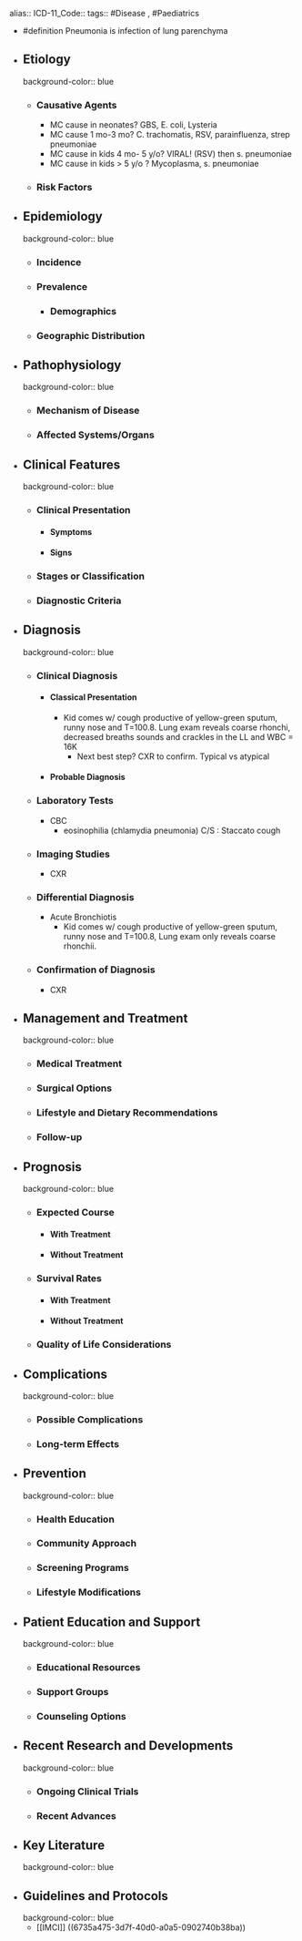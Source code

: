 alias::
ICD-11_Code::
tags:: #Disease , #Paediatrics

- #definition Pneumonia is infection of lung parenchyma
- ## Etiology
  background-color:: blue
  - ### Causative Agents
    - MC cause in neonates? GBS, E. coli, Lysteria
    - MC cause 1 mo-3 mo? C. trachomatis, RSV, parainfluenza, strep pneumoniae
    - MC cause in kids 4 mo- 5 y/o? VIRAL! (RSV) then s. pneumoniae
    - MC cause in kids > 5 y/o ? Mycoplasma, s. pneumoniae
  - ### Risk Factors
- ## Epidemiology
  background-color:: blue
  - ### Incidence
  - ### Prevalence
    - ### Demographics
  - ### Geographic Distribution
- ## Pathophysiology
  background-color:: blue
  - ### Mechanism of Disease
  - ### Affected Systems/Organs
- ## Clinical Features
  background-color:: blue
  - ### Clinical Presentation
    - #### Symptoms
    - #### Signs
  - ### Stages or Classification
  - ### Diagnostic Criteria
- ## Diagnosis
  background-color:: blue
  - ### Clinical Diagnosis
    - #### Classical Presentation
      - Kid comes w/ cough productive of yellow-green sputum, runny nose and T=100.8. Lung exam reveals coarse rhonchi, decreased breaths sounds and crackles in the LL and WBC = 16K
        - Next best step? CXR to confirm. Typical vs atypical
    - #### Probable Diagnosis
  - ### Laboratory Tests
    - CBC
      - eosinophilia (chlamydia pneumonia) C/S : Staccato cough
  - ### Imaging Studies
    - CXR
  - ### Differential Diagnosis
    - Acute Bronchiotis
      - Kid comes w/ cough productive of yellow-green sputum, runny nose and T=100.8, Lung exam only reveals coarse rhonchii.
  - ### Confirmation of Diagnosis
    - CXR
- ## Management and Treatment
  background-color:: blue
  - ### Medical Treatment
  - ### Surgical Options
  - ### Lifestyle and Dietary Recommendations
  - ### Follow-up
- ## Prognosis
  background-color:: blue
  - ### Expected Course
    - #### With Treatment
    - #### Without Treatment
  - ### Survival Rates
    - #### With Treatment
    - #### Without Treatment
  - ### Quality of Life Considerations
- ## Complications
  background-color:: blue
  - ### Possible Complications
  - ### Long-term Effects
- ## Prevention
  background-color:: blue
  - ### Health Education
  - ### Community Approach
  - ### Screening Programs
  - ### Lifestyle Modifications
- ## Patient Education and Support
  background-color:: blue
  - ### Educational Resources
  - ### Support Groups
  - ### Counseling Options
- ## Recent Research and Developments
  background-color:: blue
  - ### Ongoing Clinical Trials
  - ### Recent Advances
- ## Key Literature
  background-color:: blue
- ## Guidelines and Protocols
  background-color:: blue
  - [[IMCI]] ((6735a475-3d7f-40d0-a0a5-0902740b38ba))
